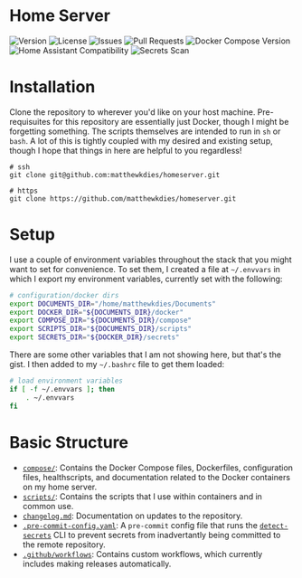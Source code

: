 # Home Server

![Version](https://img.shields.io/github/v/release/matthewkdies/homeserver)
![License](https://img.shields.io/github/license/matthewkdies/homeserver)
![Issues](https://img.shields.io/github/issues/matthewkdies/homeserver)
![Pull Requests](https://img.shields.io/github/issues-pr/matthewkdies/homeserver)
![Docker Compose Version](https://img.shields.io/badge/Docker%20Compose-v2-blue)
![Home Assistant Compatibility](https://img.shields.io/badge/Home%20Assistant-Compatible-blue)
![Secrets Scan](https://img.shields.io/badge/Secrets%20Scan-Passing-brightgreen)

# Installation

Clone the repository to wherever you'd like on your host machine.
Pre-requisuites for this repository are essentially just Docker, though I might be forgetting something.
The scripts themselves are intended to run in `sh` or `bash`.
A lot of this is tightly coupled with my desired and existing setup, though I hope that things in here are helpful to you regardless!

```
# ssh
git clone git@github.com:matthewkdies/homeserver.git

# https
git clone https://github.com/matthewkdies/homeserver.git
```

# Setup

I use a couple of environment variables throughout the stack that you might want to set for convenience.
To set them, I created a file at `~/.envvars` in which I export my environment variables, currently set with the following:
```bash
# configuration/docker dirs
export DOCUMENTS_DIR="/home/matthewkdies/Documents"
export DOCKER_DIR="${DOCUMENTS_DIR}/docker"
export COMPOSE_DIR="${DOCUMENTS_DIR}/compose"
export SCRIPTS_DIR="${DOCUMENTS_DIR}/scripts"
export SECRETS_DIR="${DOCKER_DIR}/secrets"
```

There are some other variables that I am not showing here, but that's the gist.
I then added to my `~/.bashrc` file to get them loaded:
```bash
# load environment variables
if [ -f ~/.envvars ]; then
    . ~/.envvars
fi
```

# Basic Structure

- [`compose/`](./compose/): Contains the Docker Compose files, Dockerfiles, configuration files, healthscripts, and documentation related to the Docker containers on my home server.
- [`scripts/`](./scripts/): Contains the scripts that I use within containers and in common use.
- [`changelog.md`](./changelog.md): Documentation on updates to the repository.
- [`.pre-commit-config.yaml`](./.pre-commit-config.yaml): A `pre-commit` config file that runs the [`detect-secrets`](https://github.com/Yelp/detect-secrets) CLI to prevent secrets from inadvertantly being committed to the remote repository.
- [`.github/workflows`](./.github/workflows/): Contains custom workflows, which currently includes making releases automatically.
